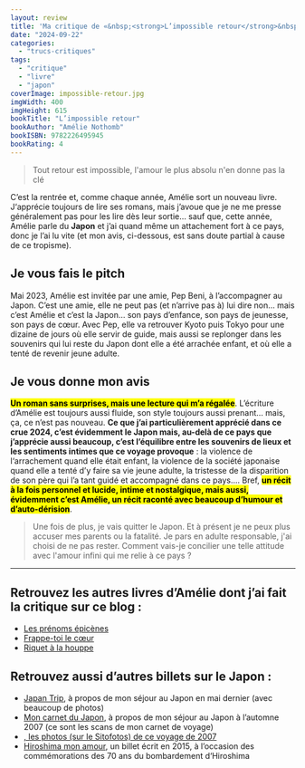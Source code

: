 ```yaml
---
layout: review
title: 'Ma critique de «&nbsp;<strong>L’impossible retour</strong>&nbsp;» d’<em>Amélie Nothomb</em>'
date: "2024-09-22"
categories: 
  - "trucs-critiques"
tags: 
  - "critique"
  - "livre"
  - "japon"
coverImage: impossible-retour.jpg
imgWidth: 400
imgHeight: 615
bookTitle: "L’impossible retour"
bookAuthor: "Amélie Nothomb"
bookISBN: 9782226495945   
bookRating: 4
---
```


<blockquote class="citation">
  <p>Tout retour est impossible, l'amour le plus absolu n'en donne pas la clé</p>
</blockquote>

C’est la rentrée et, comme chaque année, Amélie sort un nouveau livre. J‘apprécie toujours de lire ses romans, mais j’avoue que je ne me presse généralement pas pour les lire dès leur sortie… sauf que, cette année, Amélie parle du <strong>Japon</strong> et j’ai quand même un attachement fort à ce pays, donc je l’ai lu vite (et mon avis, ci-dessous, est sans doute partial à cause de ce tropisme).

<h2>Je vous fais le pitch</h2>

Mai 2023, Amélie est invitée par une amie, Pep Beni, à l’accompagner au Japon. C’est une amie, elle ne peut pas (et n’arrive pas à) lui dire non… mais c’est Amélie et c’est la Japon… son pays d’enfance, son pays de jeunesse, son pays de cœur. Avec Pep, elle va retrouver Kyoto puis Tokyo pour une dizaine de jours où elle servir de guide, mais aussi se replonger dans les souvenirs qui lui reste du Japon dont elle a été arrachée enfant, et où elle a tenté de revenir jeune adulte.

<h2>Je vous donne mon avis</h2>

<mark><strong>Un roman sans surprises, mais une lecture qui m’a régalée</strong></mark>. L’écriture d’Amélie est toujours aussi fluide, son style toujours aussi prenant… mais, ça, ce n’est pas nouveau. <strong>Ce que j’ai particulièrement apprécié dans ce crue 2024, c’est évidemment le Japon mais, au-delà de ce pays que j’apprécie aussi beaucoup, c’est l’équilibre entre les souvenirs de lieux et les sentiments intimes que ce voyage provoque</strong>&nbsp;: la violence de l‘arrachement quand elle était enfant, la violence de la société japonaise quand elle a tenté d’y faire sa vie jeune adulte, la tristesse  de la disparition de son père qui l’a tant guidé et accompagné dans ce pays…. Bref, <mark><strong>un récit à la fois personnel et lucide, intime et nostalgique, mais aussi, évidemment c’est Amélie, un récit raconté avec beaucoup d’humour et d’auto-dérision</strong></mark>.

<blockquote class="citation">
  <p>Une fois de plus, je vais quitter le Japon. Et à présent je ne peux plus accuser mes parents ou la fatalité. Je pars en adulte responsable, j'ai choisi de ne pas rester. Comment vais-je concilier une telle attitude avec l'amour infini qui me relie à ce pays ?</p>
</blockquote>

<hr />
<h2>Retrouvez les autres livres d’Amélie dont j’ai fait la critique sur ce blog&nbsp;:</h2>
<ul>
  <li><a href="/2018/12/ma-critique-de-les-prenoms-epicenes-damelie-nothomb/">Les prénoms épicènes</a></li>
  <li><a href="/2017/10/ma-critique-de-frappe-toi-le-cur-damelie-nothomb/">Frappe-toi le cœur</a></li>
  <li><a href="/2016/09/ma-critique-de-riquet-a-la-houppe-damelie-nothomb/">Riquet à la houppe</a></li>
</ul>

<h2>Retrouvez aussi d’autres billets sur le Japon&nbsp;:</h2>
<ul>
  <li><a href="/2024/05/japan-trip/" lang="en">Japan Trip</a>, à propos de mon séjour au Japon en mai dernier (avec beaucoup de photos)</li>
  <li><a href="/2015/11/mon-carnet-du-japon/">Mon carnet du Japon</a>, à propos de mon séjour au Japon à l’automne 2007 (ce sont les scans de mon carnet de voyage)</li>
  <li><a href="https://sitofotos.6x8.org/index.php?/category/japon">, les photos (sur le Sitofotos) de ce voyage de 2007</a></li>
  <li><a href="/2015/08/hiroshima-mon-amour/">Hiroshima mon amour</a>, un billet écrit en 2015, à l’occasion des commémorations des 70&nbsp;ans du bombardement d‘Hiroshima</li>
</ul>
